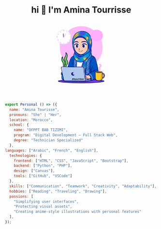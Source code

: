 <h1 align="center">hi 👋 I'm Amina Tourrisse </h1><br>
<div align="center">
    <a href="https://github.com/Amina123456789101112">
    <img src="https://raw.githubusercontent.com/Amina123456789101112/Amina123456789101112/456864c5b61f635dfe03d3f543e74c5529128d31/assets/%40tourrisse.gif" height="200px" >
    </a>
</div>
<br><br>

```js
export Personal () => ({
  name: "Amina Tourisse",
  pronouns: "She" | "Her",
  location: "Morocco",
  school: {
    name: "OFPPT BAB TIZIMI",
    program: "Digital Development – Full Stack Web",
    degree: "Technician Specialized"
  },
languages: ["Arabic", "French", "English"],
  technologies: {
    frontend: ["HTML", "CSS", "JavaScript", "Bootstrap"],
    backend: ["Python", "PHP"],
    design: ["Canvas"],
    tools: ["GitHub", "VSCode"]
  },
  skills: ["Communication", "Teamwork", "Creativity", "Adaptability"],
  hobbies: ["Reading", "Traveling", "Drawing"],
  passions: [
    "Simplifying user interfaces",
    "Protecting visual assets",
    "Creating anime-style illustrations with personal features"
  ],
});
```



<!--
**Amina123456789101112/Amina123456789101112** is a ✨ _special_ ✨ repository because its `README.md` (this file) appears on your GitHub profile.

Here are some ideas to get you started:

- 🔭 I’m currently working on ...
- 🌱 I’m currently learning ...
- 👯 I’m looking to collaborate on ...
- 🤔 I’m looking for help with ...
- 💬 Ask me about ...
- 📫 How to reach me: ...
- 😄 Pronouns: ...
- ⚡ Fun fact: ...
-->
